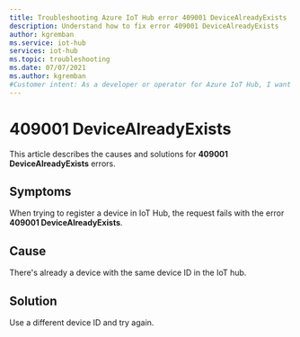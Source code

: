 ```yaml
---
title: Troubleshooting Azure IoT Hub error 409001 DeviceAlreadyExists
description: Understand how to fix error 409001 DeviceAlreadyExists 
author: kgremban
ms.service: iot-hub
services: iot-hub
ms.topic: troubleshooting
ms.date: 07/07/2021
ms.author: kgremban
#Customer intent: As a developer or operator for Azure IoT Hub, I want to resolve 409001 DeviceAlreadyExists errors.
---
```


# 409001 DeviceAlreadyExists

This article describes the causes and solutions for **409001 DeviceAlreadyExists** errors.

## Symptoms

When trying to register a device in IoT Hub, the request fails with the error **409001 DeviceAlreadyExists**.

## Cause

There's already a device with the same device ID in the IoT hub. 

## Solution

Use a different device ID and try again.